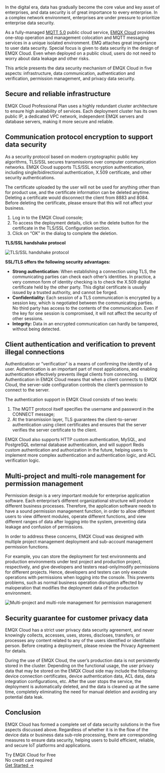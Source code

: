 In the digital era, data has gradually become the core value and key asset of enterprises, and data security is of great importance to every enterprise. In a complex network environment, enterprises are under pressure to prioritize enterprise data security.

As a fully-managed [MQTT 5.0](https://www.emqx.com/en/mqtt/mqtt5) public cloud service, [EMQX Cloud](https://www.emqx.com/en/cloud) provides one-stop operation and management colocation and MQTT messaging services in a unique isolated environment. EMQ attaches great importance to user data security. Special focus is given to data security in the design of EMQX Cloud. Even when deployed on a public cloud, users do not need to worry about data leakage and other risks.

This article presents the data security mechanism of EMQX Cloud in five aspects: infrastructure, data communication, authentication and verification, permission management, and privacy data security.

## Secure and reliable infrastructure

EMQX Cloud Professional Plan uses a highly redundant cluster architecture to ensure high availability of services. Each deployment cluster has its own public IP, a dedicated VPC network, independent EMQX servers and database servers, making it more secure and reliable.

## Communication protocol encryption to support data security

As a security protocol based on modern cryptographic public key algorithms, TLS/SSL secures transmissions over computer communication networks. EMQX Cloud supports TLS/SSL encryption authentication, including single/bidirectional authentication, X.509 certificate, and other security authentications.

The certificate uploaded by the user will not be used for anything other than for product use, and the certificate information can be deleted anytime. Deleting a certificate would disconnect the client from 8883 and 8084. Before deleting the certificate, please ensure that this will not affect your business.

1. Log in to the EMQX Cloud console;
2. To access the deployment details, click on the delete button for the certificate in the TLS/SSL Configuration section.
3. Click on “OK” in the dialog to complete the deletion.

**TLS/SSL handshake protocol**

![TLS/SSL handshake protocol](https://assets.emqx.com/images/5d2fd49456aa00e4ddebe48722ccba9b.png)
 

**SSL/TLS offers the following security advantages:**

- **Strong authentication:** When establishing a connection using TLS, the communicating parties can check each other’s identities. In practice, a very common form of identity checking is to check the X.509 digital certificate held by the other party. This digital certificate is usually issued by a trusted authority, and cannot be forged.
- **Confidentiality:** Each session of a TLS communication is encrypted by a session key, which is negotiated between the communicating parties. No third party has access to the contents of the communication. Even if the key for one session is compromised, it will not affect the security of other sessions.
- **Integrity:** Data in an encrypted communication can hardly be tampered, without being detected.

## Client authentication and verification to prevent illegal connections

Authentication or “verification” is a means of confirming the identity of a user. Authentication is an important part of most applications, and enabling authentication effectively prevents illegal clients from connecting. Authentication in EMQX Cloud means that when a client connects to EMQX Cloud, the server-side configuration controls the client’s permission to connect to the server.

The authentication support in EMQX Cloud consists of two levels:

1. The MQTT protocol itself specifies the username and password in the CONNECT message;
2. At the transmission layer, TLS guarantees the client-to-server authentication using client certificates and ensures that the server verifies the server certificate to the client.

EMQX Cloud also supports HTTP custom authentication, MySQL, and PostgreSQL external database authentication, and will support Redis custom authentication and authorization in the future, helping users to implement more complex authentication and authentication logic, and ACL verification logic. 

## Multi-project and multi-role management for permission management

Permission design is a very important module for enterprise application software. Each enterprise’s different organizational structure will produce different business processes. Therefore, the application software needs to have a sound permission management function, in order to allow different users to view different modules, operate different functions, and view different ranges of data after logging into the system, preventing data leakage and confusion of permissions.

In order to address these concerns, EMQX Cloud was designed with multiple project management deployment and sub-account management permission functions.

For example, you can store the deployment for test environments and production environments under test project and production project, respectively, and give developers and testers read-only/modify permissions for different projects. Hence, developers and testers can only execute operations with permissions when logging into the console. This prevents problems, such as normal business operation disruption affected by maloperation that modifies the deployment data of the production environment.

![Multi-project and multi-role management for permission management](https://assets.emqx.com/images/1ba1bdeffc0b789de1deffb9c0a75595.jpeg)


## Security guarantee for customer privacy data

EMQX Cloud has a strict user privacy data security agreement, and never knowingly collects, accesses, uses, stores, discloses, transfers, or processes any content related to any of the users identified or identifiable person. Before creating a deployment, please review the Privacy Agreement for details.

During the use of EMQX Cloud, the user’s production data is not persistently stored in the cluster. Depending on the functional usage, the user privacy data that may be stored on the EMQX Cloud side may include the following: device connection certificates, device authentication data, ACL data, data integration configurations, etc. After the user stops the service, the deployment is automatically deleted, and the data is cleaned up at the same time, completely eliminating the need for manual deletion and avoiding any potential data leak. 

## Conclusion

EMQX Cloud has formed a complete set of data security solutions in the five aspects discussed above. Regardless of whether it is in the flow of the device data or business data sub-role processing, there are corresponding measures to ensure data security, helping users to build efficient, reliable, and secure IoT platforms and applications.



<section class="promotion">
    <div>
        Try EMQX Cloud for Free
        <div class="is-size-14 is-text-normal has-text-weight-normal">No credit card required</div>
    </div>
    <a href="https://accounts.emqx.com/signup?continue=https://cloud-intl.emqx.com/console/deployments/0?oper=new" class="button is-gradient px-5">Get Started →</a>
</section>
